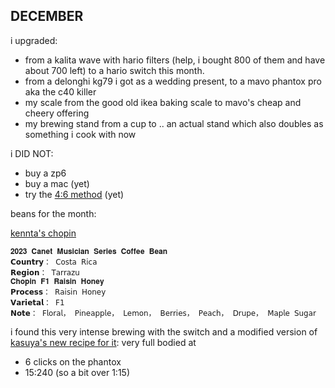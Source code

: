 ## DECEMBER

i upgraded: 
* from a kalita wave with hario filters (help, i bought 800 of them and have about 700 left) to a hario switch this month.
* from a delonghi kg79 i got as a wedding present, to a mavo phantox pro aka the c40 killer
* my scale from the good old ikea baking scale to mavo's cheap and cheery offering
* my brewing stand from a cup to .. an actual stand which also doubles as something i cook with now

i DID NOT:
* buy a zp6
* buy a mac (yet)
* try the [4:6 method](https://en.philocoffea.com/blogs/blog/coffee-brewing-method) (yet)

beans for the month:

[kennta's chopin](https://www.kenntaroast.com/product-page/costa-rican-musician-series-canet-manor-chopin)

```
𝟐𝟎𝟐𝟑 𝐂𝐚𝐧𝐞𝐭 𝐌𝐮𝐬𝐢𝐜𝐢𝐚𝐧 𝐒𝐞𝐫𝐢𝐞𝐬 𝐂𝐨𝐟𝐟𝐞𝐞 𝐁𝐞𝐚𝐧
𝗖𝗼𝘂𝗻𝘁𝗿𝘆： 𝖢𝗈𝗌𝗍𝖺 𝖱𝗂𝖼𝖺
𝗥𝗲𝗴𝗶𝗼𝗻： 𝖳𝖺𝗋𝗋𝖺𝗓𝗎
𝐂𝐡𝐨𝐩𝐢𝐧 𝐅𝟏 𝐑𝐚𝐢𝐬𝐢𝐧 𝐇𝐨𝐧𝐞𝐲
𝗣𝗿𝗼𝗰𝗲𝘀𝘀： 𝖱𝖺𝗂𝗌𝗂𝗇 𝖧𝗈𝗇𝖾𝗒
𝗩𝗮𝗿𝗶𝗲𝘁𝗮𝗹： 𝖥𝟣
𝗡𝗼𝘁𝗲： 𝖥𝗅𝗈𝗋𝖺𝗅， 𝖯𝗂𝗇𝖾𝖺𝗉𝗉𝗅𝖾， 𝖫𝖾𝗆𝗈𝗇， 𝖡𝖾𝗋𝗋𝗂𝖾𝗌， 𝖯𝖾𝖺𝖼𝗁， 𝖣𝗋𝗎𝗉𝖾， 𝖬𝖺𝗉𝗅𝖾 𝖲𝗎𝗀𝖺𝗋
```

i found this very intense brewing with the switch and a modified version of [kasuya's new recipe for it](https://comoricoffee.com/en/kasuyas-hario-switch-recipe-en/): very full bodied at
* 6 clicks on the phantox
* 15:240 (so a bit over 1:15)
